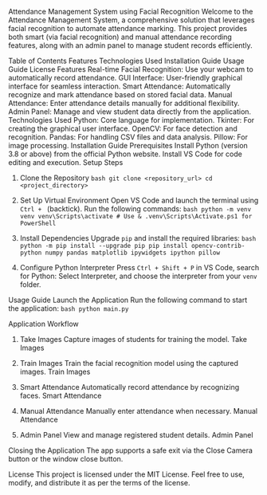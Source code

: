 Attendance Management System using Facial Recognition
Welcome to the Attendance Management System, a comprehensive solution that leverages facial recognition to automate attendance marking. This project provides both smart (via facial recognition) and manual attendance recording features, along with an admin panel to manage student records efficiently.

Table of Contents
Features
Technologies Used
Installation Guide
Usage Guide
License
Features
Real-time Facial Recognition: Use your webcam to automatically record attendance.
GUI Interface: User-friendly graphical interface for seamless interaction.
Smart Attendance: Automatically recognize and mark attendance based on stored facial data.
Manual Attendance: Enter attendance details manually for additional flexibility.
Admin Panel: Manage and view student data directly from the application.
Technologies Used
Python: Core language for implementation.
Tkinter: For creating the graphical user interface.
OpenCV: For face detection and recognition.
Pandas: For handling CSV files and data analysis.
Pillow: For image processing.
Installation Guide
Prerequisites
Install Python (version 3.8 or above) from the official Python website.
Install VS Code for code editing and execution.
Setup Steps
1. Clone the Repository
```bash git clone <repository_url> cd <project_directory> ```

2. Set Up Virtual Environment
Open VS Code and launch the terminal using `Ctrl + ` (backtick). Run the following commands: ```bash python -m venv venv venv\Scripts\activate # Use & .venv\Scripts\Activate.ps1 for PowerShell ```

3. Install Dependencies
Upgrade `pip` and install the required libraries: ```bash python -m pip install --upgrade pip pip install opencv-contrib-python numpy pandas matplotlib ipywidgets ipython pillow ```

4. Configure Python Interpreter
Press `Ctrl + Shift + P` in VS Code, search for Python: Select Interpreter, and choose the interpreter from your `venv` folder.

Usage Guide
Launch the Application
Run the following command to start the application: ```bash python main.py ```

Application Workflow
1. Take Images
Capture images of students for training the model.
Take Images

2. Train Images
Train the facial recognition model using the captured images.
Train Images

3. Smart Attendance
Automatically record attendance by recognizing faces.
Smart Attendance

4. Manual Attendance
Manually enter attendance when necessary.
Manual Attendance

5. Admin Panel
View and manage registered student details.
Admin Panel

Closing the Application
The app supports a safe exit via the Close Camera button or the window close button.

License
This project is licensed under the MIT License. Feel free to use, modify, and distribute it as per the terms of the license.
